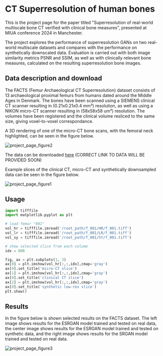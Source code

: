# CT Superresolution of human bones

This is the project page for the paper titled "Superresolution of real-world multiscale bone CT verified with clinical bone measures", presented at MIUA conference 2024 in Manchester.

The project explores the performance of superresolution GANs on two real-world multiscale datasets and compares with the performance on synthetically downscaled data. Evaluation is carried out with both image similarity metrics PSNR and SSIM, as well as with clinically relevant bone measures, calculated on the resulting superresolution bone images.

## Data description and download

The FACTS (Femur Archaeological CT Superresolution) dataset consists of 13 archaeological proximal femurs from humans dated around the Middle Ages in Denmark. The bones have been scanned using a SIEMENS clinical CT scanner resulting in (0.21x0.21x0.4 mm³) resolution, as well as using a NIKON micro-CT scanner resulting in (58x58x58 um³) resolution. The volumes have been registered and the clinical volume resliced to the same size, giving voxel-to-voxel correspondance.

A 3D rendering of one of the micro-CT bone scans, with the femoral neck highlighted, can be seen in the figure below.

![project_page_figure2](https://github.com/phialosophy10/BoneSuperResolution/assets/93533251/945d4ad4-9023-4e59-9b42-a36c5e1b2978)

The data can be downloaded [here](https://github.com/phialosophy10/BoneSuperResolution) (CORRECT LINK TO DATA WILL BE PROVIDED SOON)

Example slices of the clinical CT, micro-CT and synthetically downsampled data can be seen in the figure below.

![project_page_figure1](https://github.com/phialosophy10/BoneSuperResolution/assets/93533251/3546ad53-06fe-4756-8cdf-678c48053770)

## Usage

```python
import tifffile
import matplotlib.pyplot as plt

# load femur "001"
vol_hr = tifffile.imread('/root_path/f_001/HR/f_001.tiff')
vol_lr = tifffile.imread('/root_path/f_001/LR/f_001.tiff')
vol_sy = tifffile.imread('/root_path/f_001/SY/f_001.tiff')

# show selected slice from each volume
idx = 800

fig, ax = plt.subplots(1, 3)
ax[0] = plt.imshow(vol_hr[:,:,idx],cmap='gray')
ax[0].set_title('micro-CT slice')
ax[1] = plt.imshow(vol_hr[:,:,idx],cmap='gray')
ax[0].set_title('clinical CT slice')
ax[2] = plt.imshow(vol_hr[:,:,idx],cmap='gray')
ax[0].set_title('synthetic low-res slice')
plt.show()


```

## Results
In the figure below is shown selected results on the FACTS dataset. The left image shows results for the ESRGAN model trained and tested on real data, the center image shows results for the ESRGAN model trained and tested on synthetic data, and the right image shows results for the SRGAN model trained and tested on real data.

![project_page_figure3](https://github.com/phialosophy10/BoneSuperResolution/assets/93533251/9738623c-fc4c-4c9d-b457-1ecc18cdf019)

